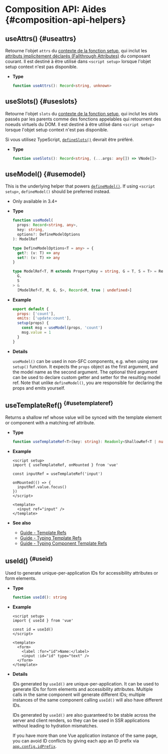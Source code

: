 # Composition API: Aides {#composition-api-helpers}

## useAttrs() {#useattrs}

Retourne l'objet `attrs` du [contexte de la fonction setup](/api/composition-api-setup#setup-context), qui inclut les [attributs implicitement déclarés (Fallthrough Attributes)](/guide/components/attrs#fallthrough-attributes) du composant courant. Il est destiné à être utilisé dans `<script setup>` lorsque l'objet setup context n'est pas disponible.

- **Type**

  ```ts
  function useAttrs(): Record<string, unknown>
  ```

## useSlots() {#useslots}

Retourne l'objet `slots` du [contexte de la fonction setup](/api/composition-api-setup#setup-context), qui inclut les slots passés par les parents comme des fonctions appelables qui retournent des noeuds virtuels du DOM. Il est destiné à être utilisé dans `<script setup>` lorsque l'objet setup context n'est pas disponible.

Si vous utilisez TypeScript, [`defineSlots()`](/api/sfc-script-setup#defineslots) devrait être préféré.

- **Type**

  ```ts
  function useSlots(): Record<string, (...args: any[]) => VNode[]>
  ```

## useModel() {#usemodel}

This is the underlying helper that powers [`defineModel()`](/api/sfc-script-setup#definemodel). If using `<script setup>`, `defineModel()` should be preferred instead.

- Only available in 3.4+

- **Type**

  ```ts
  function useModel(
    props: Record<string, any>,
    key: string,
    options?: DefineModelOptions
  ): ModelRef

  type DefineModelOptions<T = any> = {
    get?: (v: T) => any
    set?: (v: T) => any
  }

  type ModelRef<T, M extends PropertyKey = string, G = T, S = T> = Ref<
    G,
    S
  > &
    [ModelRef<T, M, G, S>, Record<M, true | undefined>]
  ```

- **Example**

  ```js
  export default {
    props: ['count'],
    emits: ['update:count'],
    setup(props) {
      const msg = useModel(props, 'count')
      msg.value = 1
    }
  }
  ```

- **Details**

  `useModel()` can be used in non-SFC components, e.g. when using raw `setup()` function. It expects the `props` object as the first argument, and the model name as the second argument. The optional third argument can be used to declare custom getter and setter for the resulting model ref. Note that unlike `defineModel()`, you are responsible for declaring the props and emits yourself.

## useTemplateRef() <sup class="vt-badge" data-text="3.5+" /> {#usetemplateref}

Returns a shallow ref whose value will be synced with the template element or component with a matching ref attribute.

- **Type**

  ```ts
  function useTemplateRef<T>(key: string): Readonly<ShallowRef<T | null>>
  ```

- **Example**

  ```vue
  <script setup>
  import { useTemplateRef, onMounted } from 'vue'

  const inputRef = useTemplateRef('input')

  onMounted(() => {
    inputRef.value.focus()
  })
  </script>

  <template>
    <input ref="input" />
  </template>
  ```

- **See also**
  - [Guide - Template Refs](/guide/essentials/template-refs)
  - [Guide - Typing Template Refs](/guide/typescript/composition-api#typing-template-refs) <sup class="vt-badge ts" />
  - [Guide - Typing Component Template Refs](/guide/typescript/composition-api#typing-component-template-refs) <sup class="vt-badge ts" />

## useId() <sup class="vt-badge" data-text="3.5+" /> {#useid}

Used to generate unique-per-application IDs for accessibility attributes or form elements.

- **Type**

  ```ts
  function useId(): string
  ```

- **Example**

  ```vue
  <script setup>
  import { useId } from 'vue'

  const id = useId()
  </script>

  <template>
    <form>
      <label :for="id">Name:</label>
      <input :id="id" type="text" />
    </form>
  </template>
  ```

- **Details**

  IDs generated by `useId()` are unique-per-application. It can be used to generate IDs for form elements and accessibility attributes. Multiple calls in the same component will generate different IDs; multiple instances of the same component calling `useId()` will also have different IDs.

  IDs generated by `useId()` are also guaranteed to be stable across the server and client renders, so they can be used in SSR applications without leading to hydration mismatches.

  If you have more than one Vue application instance of the same page, you can avoid ID conflicts by giving each app an ID prefix via [`app.config.idPrefix`](/api/application#app-config-idprefix).
